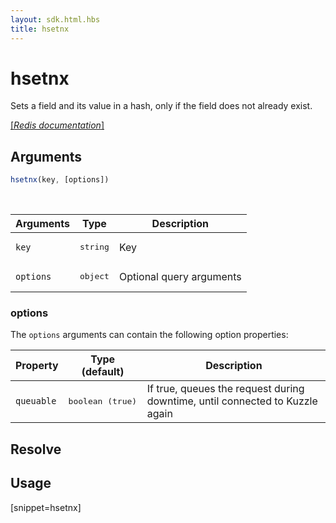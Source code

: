 ```yaml
---
layout: sdk.html.hbs
title: hsetnx
---
```


# hsetnx


Sets a field and its value in a hash, only if the field does not already exist.

[[_Redis documentation_]](https://redis.io/commands/hsetnx)

## Arguments

```js
hsetnx(key, [options])

```

<br/>

| Arguments    | Type    | Description |
|--------------|---------|-------------|
| `key` | <pre>string</pre> | Key |
| ``options`` | <pre>object</pre> | Optional query arguments |

### options

The `options` arguments can contain the following option properties:

| Property   | Type (default)   | Description                       |
| ---------- | ------- | --------------------------------- |
| `queuable` | <pre>boolean (true)</pre> | If true, queues the request during downtime, until connected to Kuzzle again |

## Resolve

## Usage

[snippet=hsetnx]
